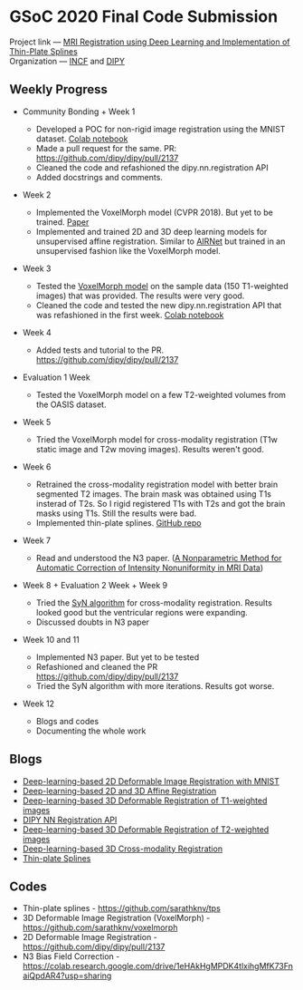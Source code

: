 # GSoC 2020 Final Code Submission

Project link — [MRI Registration using Deep Learning and Implementation of Thin-Plate Splines](https://summerofcode.withgoogle.com/projects/#6582514342166528)  
Organization — [INCF](https://www.incf.org/) and [DIPY](https://www.dipy.org/)

## Weekly Progress  

- Community Bonding + Week 1
  - Developed a POC for non-rigid image registration using the MNIST dataset. [Colab notebook](https://colab.research.google.com/drive/1fTzz1aT2sb8oAXRO1-dr6O_IR6dof36e?usp=sharing)  
  - Made a pull request for the same. PR: https://github.com/dipy/dipy/pull/2137
  - Cleaned the code and refashioned the dipy.nn.registration API
  - Added docstrings and comments.

- Week 2
  - Implemented the VoxelMorph model (CVPR 2018). But yet to be trained. [Paper](https://openaccess.thecvf.com/content_cvpr_2018/papers/Balakrishnan_An_Unsupervised_Learning_CVPR_2018_paper.pdf)  
   - Implemented and trained 2D and 3D deep learning models for unsupervised affine registration. Similar to [AIRNet](https://arxiv.org/abs/1810.02583) but trained in an unsupervised fashion like the VoxelMorph model.

- Week 3
  - Tested the [VoxelMorph model](https://openaccess.thecvf.com/content_cvpr_2018/papers/Balakrishnan_An_Unsupervised_Learning_CVPR_2018_paper.pdf) on the sample data (150 T1-weighted images) that was provided. The results were very good.  
  - Cleaned the code and tested the new dipy.nn.registration API that was refashioned in the first week. [Colab notebook](https://colab.research.google.com/drive/1YnGZX43_UzrtWnqI8ZkzLjvprc2kDGk9?usp=sharing)  

- Week 4  
  - Added tests and tutorial to the PR. https://github.com/dipy/dipy/pull/2137
  
- Evaluation 1 Week
   - Tested the VoxelMorph model on a few T2-weighted volumes from the OASIS dataset.

- Week 5
  - Tried the VoxelMorph model for cross-modality registration (T1w static image and T2w moving images). Results weren't good.
 
- Week 6
  - Retrained the cross-modality registration model with better brain segmented T2 images. The brain mask was obtained using T1s insterad of T2s. So I rigid registered T1s with T2s and got the brain masks using T1s. Still the results were bad.
  - Implemented thin-plate splines. [GitHub repo](https://github.com/sarathknv/tps)

- Week 7
  - Read and understood the N3 paper. ([A Nonparametric Method for Automatic Correction
of Intensity Nonuniformity in MRI Data](https://www.nitrc.org/docman/view.php/6/880/sled.pdf))


- Week 8 + Evaluation 2 Week + Week 9
  - Tried the [SyN algorithm](https://www.dipy.org/documentation/1.1.1./examples_built/syn_registration_3d/#example-syn-registration-3d) for cross-modality registration. Results looked good but the ventricular regions were expanding.
  - Discussed doubts in N3 paper


- Week 10 and 11
  - Implemented N3 paper. But yet to be tested
  - Refashioned and cleaned the PR https://github.com/dipy/dipy/pull/2137
  - Tried the SyN algorithm with more iterations. Results got worse.

- Week 12
  - Blogs and codes
  - Documenting the whole work


## Blogs
- [Deep-learning-based 2D Deformable Image Registration with MNIST](https://github.com/sarathknv/gsoc2020/blob/master/blogs/Deep-learning-based%202D%20Deformable%20Image%20Registration%20with%20MNIST.md)
- [Deep-learning-based 2D and 3D Affine Registration](https://github.com/sarathknv/gsoc2020/blob/master/blogs/Deep-learning-based%202D%20and%203D%20Affine%20Registration.md)
- [Deep-learning-based 3D Deformable Registration of T1-weighted images](https://github.com/sarathknv/gsoc2020/blob/master/blogs/Deep-learning-based%203D%20Deformable%20Registration%20of%20T1-weighted%20images.md)
- [DIPY NN Registration API](https://github.com/sarathknv/gsoc2020/blob/master/blogs/DIPY%20NN%20Registration%20API.md)
- [Deep-learning-based 3D Deformable Registration of T2-weighted images](https://github.com/sarathknv/gsoc2020/blob/master/blogs/Deep-learning-based%203D%20Deformable%20Registration%20of%20T2-weighted%20Images.md)
- [Deep-learning-based 3D Cross-modality Registration](https://github.com/sarathknv/gsoc2020/blob/master/blogs/Deep-learning-based%203D%20Cross-modality%20Registration.md)
- [Thin-plate Splines](https://github.com/sarathknv/gsoc2020/blob/master/blogs/Thin-Plate%20Splines.md)


## Codes
- Thin-plate splines - https://github.com/sarathknv/tps
- 3D Deformable Image Registration (VoxelMorph) - https://github.com/sarathknv/voxelmorph
- 2D Deformable Image Registration - https://github.com/dipy/dipy/pull/2137
- N3 Bias Field Correction - https://colab.research.google.com/drive/1eHAkHgMPDK4tlxihgMfK73FnaiQpdAR4?usp=sharing
